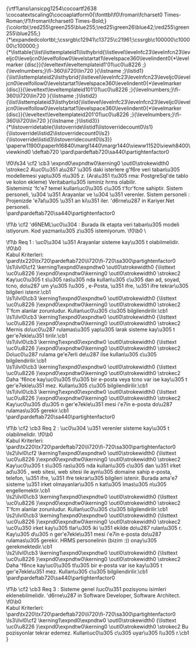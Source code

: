 {\rtf1\ansi\ansicpg1254\cocoartf2638
\cocoatextscaling0\cocoaplatform0{\fonttbl\f0\froman\fcharset0 Times-Roman;\f1\froman\fcharset0 Times-Bold;}
{\colortbl;\red255\green255\blue255;\red25\green26\blue42;\red255\green255\blue255;}
{\*\expandedcolortbl;;\cssrgb\c12941\c13725\c21961;\cssrgb\c100000\c100000\c100000;}
{\*\listtable{\list\listtemplateid1\listhybrid{\listlevel\levelnfc23\levelnfcn23\leveljc0\leveljcn0\levelfollow0\levelstartat1\levelspace360\levelindent0{\*\levelmarker \{disc\}}{\leveltext\leveltemplateid1\'01\uc0\u8226 ;}{\levelnumbers;}\fi-360\li720\lin720 }{\listname ;}\listid1}
{\list\listtemplateid2\listhybrid{\listlevel\levelnfc23\levelnfcn23\leveljc0\leveljcn0\levelfollow0\levelstartat1\levelspace360\levelindent0{\*\levelmarker \{disc\}}{\leveltext\leveltemplateid101\'01\uc0\u8226 ;}{\levelnumbers;}\fi-360\li720\lin720 }{\listname ;}\listid2}
{\list\listtemplateid3\listhybrid{\listlevel\levelnfc23\levelnfcn23\leveljc0\leveljcn0\levelfollow0\levelstartat1\levelspace360\levelindent0{\*\levelmarker \{disc\}}{\leveltext\leveltemplateid201\'01\uc0\u8226 ;}{\levelnumbers;}\fi-360\li720\lin720 }{\listname ;}\listid3}}
{\*\listoverridetable{\listoverride\listid1\listoverridecount0\ls1}{\listoverride\listid2\listoverridecount0\ls2}{\listoverride\listid3\listoverridecount0\ls3}}
\paperw11900\paperh16840\margl1440\margr1440\vieww11520\viewh8400\viewkind0
\deftab720
\pard\pardeftab720\sa440\partightenfactor0

\f0\fs34 \cf2 \cb3 \expnd0\expndtw0\kerning0
\outl0\strokewidth0 \strokec2 A\uc0\u351 a\u287 \u305 daki isterlere g\'f6re veri taban\u305  modellemesi yap\u305 n\u305 z. (Ara\u351 t\u305 rma: PostgreSql'de tablo ve kolon ekleme) Veritaban\u305  isminiz hrms olabilir.\
Sistemimiz \'fc\'e7 temel kullan\uc0\u305 c\u305  t\'fcr\'fcne sahiptir. Sistem personeli, \u304 \u351  Arayanlar ve \u304 \u351  verenler. Sistem personeli : Projenizde \'e7al\u305 \u351 an ki\u351 iler. \'d6rne\u287 in Kariyer.Net personeli.\
\pard\pardeftab720\sa440\partightenfactor0

\f1\b \cf2 \'d6NEML\uc0\u304  : Burada ilk etapta veri taban\u305  modeli istiyorum. Kod yazman\u305 z\u305  istemiyorum.
\f0\b0 \

\f1\b Req 1 : \uc0\u304 \u351  Arayanlar sisteme kay\u305 t olabilmelidir.
\f0\b0 \
Kabul Kriterleri:\
\pard\tx220\tx720\pardeftab720\li720\fi-720\sa300\partightenfactor0
\ls1\ilvl0\cf2 \kerning1\expnd0\expndtw0 \outl0\strokewidth0 {\listtext	\uc0\u8226 	}\expnd0\expndtw0\kerning0
\outl0\strokewidth0 \strokec2 Kay\uc0\u305 t s\u305 ras\u305 nda kullan\u305 c\u305 dan ad, soyad, tcno, do\u287 um y\u305 l\u305 , e-Posta, \u351 ifre, \u351 ifre tekrar\u305  bilgileri istenir.\cb1 \
\ls1\ilvl0\cb3 \kerning1\expnd0\expndtw0 \outl0\strokewidth0 {\listtext	\uc0\u8226 	}\expnd0\expndtw0\kerning0
\outl0\strokewidth0 \strokec2 T\'fcm alanlar zorunludur. Kullan\uc0\u305 c\u305  bilgilendirilir.\cb1 \
\ls1\ilvl0\cb3 \kerning1\expnd0\expndtw0 \outl0\strokewidth0 {\listtext	\uc0\u8226 	}\expnd0\expndtw0\kerning0
\outl0\strokewidth0 \strokec2 Mernis do\uc0\u287 rulamas\u305  yap\u305 larak sisteme kay\u305 t ger\'e7ekle\u351 tirilir.\cb1 \
\ls1\ilvl0\cb3 \kerning1\expnd0\expndtw0 \outl0\strokewidth0 {\listtext	\uc0\u8226 	}\expnd0\expndtw0\kerning0
\outl0\strokewidth0 \strokec2 Do\uc0\u287 rulama ge\'e7erli de\u287 ilse kullan\u305 c\u305  bilgilendirilir.\cb1 \
\ls1\ilvl0\cb3 \kerning1\expnd0\expndtw0 \outl0\strokewidth0 {\listtext	\uc0\u8226 	}\expnd0\expndtw0\kerning0
\outl0\strokewidth0 \strokec2 Daha \'f6nce kay\uc0\u305 tl\u305  bir e-posta veya tcno var ise kay\u305 t ger\'e7ekle\u351 mez. Kullan\u305 c\u305  bilgilendirilir.\cb1 \
\ls1\ilvl0\cb3 \kerning1\expnd0\expndtw0 \outl0\strokewidth0 {\listtext	\uc0\u8226 	}\expnd0\expndtw0\kerning0
\outl0\strokewidth0 \strokec2 Kay\uc0\u305 d\u305 n ger\'e7ekle\u351 mesi i\'e7in e-posta do\u287 rulamas\u305  gerekir.\cb1 \
\pard\pardeftab720\sa440\partightenfactor0

\f1\b \cf2 \cb3 Req 2 : \uc0\u304 \u351  verenler sisteme kay\u305 t olabilmelidir.
\f0\b0 \
Kabul Kriterleri:\
\pard\tx220\tx720\pardeftab720\li720\fi-720\sa300\partightenfactor0
\ls2\ilvl0\cf2 \kerning1\expnd0\expndtw0 \outl0\strokewidth0 {\listtext	\uc0\u8226 	}\expnd0\expndtw0\kerning0
\outl0\strokewidth0 \strokec2 Kay\uc0\u305 t s\u305 ras\u305 nda kullan\u305 c\u305 dan \u351 irket ad\u305 , web sitesi, web sitesi ile ayn\u305  domaine sahip e-posta, telefon, \u351 ifre, \u351 ifre tekrar\u305  bilgileri istenir. Burada ama\'e7 sisteme \u351 irket olmayanlar\u305 n kat\u305 lmas\u305 n\u305  engellemektir.\cb1 \
\ls2\ilvl0\cb3 \kerning1\expnd0\expndtw0 \outl0\strokewidth0 {\listtext	\uc0\u8226 	}\expnd0\expndtw0\kerning0
\outl0\strokewidth0 \strokec2 T\'fcm alanlar zorunludur. Kullan\uc0\u305 c\u305  bilgilendirilir.\cb1 \
\ls2\ilvl0\cb3 \kerning1\expnd0\expndtw0 \outl0\strokewidth0 {\listtext	\uc0\u8226 	}\expnd0\expndtw0\kerning0
\outl0\strokewidth0 \strokec2 \uc0\u350 irket kay\u305 tlar\u305  iki \u351 ekilde do\u287 rulan\u305 r. Kay\u305 d\u305 n ger\'e7ekle\u351 mesi i\'e7in e-posta do\u287 rulamas\u305  gerekir. HRMS personelinin (bizim :)) onay\u305  gerekmektedir.\cb1 \
\ls2\ilvl0\cb3 \kerning1\expnd0\expndtw0 \outl0\strokewidth0 {\listtext	\uc0\u8226 	}\expnd0\expndtw0\kerning0
\outl0\strokewidth0 \strokec2 Daha \'f6nce kay\uc0\u305 tl\u305  bir e-posta var ise kay\u305 t ger\'e7ekle\u351 mez. Kullan\u305 c\u305  bilgilendirilir.\cb1 \
\pard\pardeftab720\sa440\partightenfactor0

\f1\b \cf2 \cb3 Req 3 : Sisteme genel i\uc0\u351  pozisyonu isimleri eklenebilmelidir. \'d6rne\u287 in Software Developer, Software Architect.
\f0\b0 \
Kabul Kriterleri:\
\pard\tx220\tx720\pardeftab720\li720\fi-720\sa300\partightenfactor0
\ls3\ilvl0\cf2 \kerning1\expnd0\expndtw0 \outl0\strokewidth0 {\listtext	\uc0\u8226 	}\expnd0\expndtw0\kerning0
\outl0\strokewidth0 \strokec2 Bu pozisyonlar tekrar edemez. Kullan\uc0\u305 c\u305  uyar\u305 l\u305 r.\cb1 \
}